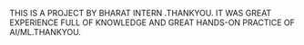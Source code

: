 THIS IS A PROJECT BY BHARAT INTERN .THANKYOU. IT WAS GREAT EXPERIENCE FULL OF KNOWLEDGE AND GREAT HANDS-ON PRACTICE OF AI/ML.THANKYOU.
